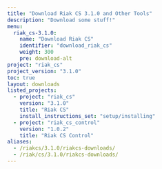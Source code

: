 ```yaml
---
title: "Download Riak CS 3.1.0 and Other Tools"
description: "Download some stuff!"
menu:
  riak_cs-3.1.0:
    name: "Download Riak CS"
    identifier: "download_riak_cs"
    weight: 300
    pre: download-alt
project: "riak_cs"
project_version: "3.1.0"
toc: true
layout: downloads
listed_projects:
  - project: "riak_cs"
    version: "3.1.0"
    title: "Riak CS"
    install_instructions_set: "setup/installing"
  - project: "riak_cs_control"
    version: "1.0.2"
    title: "Riak CS Control"
aliases:
  - /riakcs/3.1.0/riakcs-downloads/
  - /riak/cs/3.1.0/riakcs-downloads/
---
```

